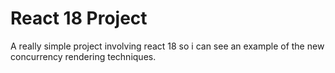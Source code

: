 # React 18 Project

A really simple project involving react 18 so i can see an example of the new concurrency rendering techniques.